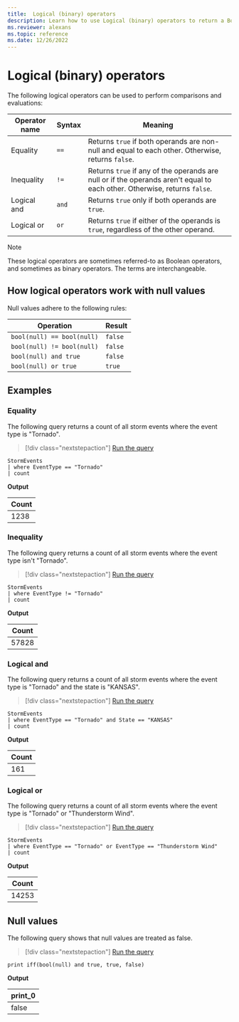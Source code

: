 ```yaml
---
title:  Logical (binary) operators
description: Learn how to use Logical (binary) operators to return a Boolean result.
ms.reviewer: alexans
ms.topic: reference
ms.date: 12/26/2022
---
```

# Logical (binary) operators

The following logical operators can be used to perform comparisons and evaluations:

|Operator name|Syntax|Meaning|
|-------------|------|-------|
|Equality     |`==`  |Returns `true` if both operands are non-null and equal to each other. Otherwise, returns `false`.|
|Inequality   |`!=`  |Returns `true` if any of the operands are null or if the operands aren't equal to each other. Otherwise, returns `false`.|
|Logical and  |`and` |Returns `true` only if both operands are `true`.|
|Logical or   |`or`  |Returns `true` if either of the operands is `true`, regardless of the other operand.|

> [!NOTE]
> These logical operators are sometimes referred-to as Boolean operators,
> and sometimes as binary operators. The terms are interchangeable.

## How logical operators work with null values

Null values adhere to the following rules:

| Operation | Result |
|--|--|
| `bool(null) == bool(null)` | `false` |
| `bool(null) != bool(null)` | `false` |
| `bool(null) and true` | `false` |
| `bool(null) or true` | `true` |

## Examples

### Equality

The following query returns a count of all storm events where the event type is "Tornado".

> [!div class="nextstepaction"]
> <a href="https://dataexplorer.azure.com/clusters/help/databases/Samples?query=H4sIAAAAAAAAAwsuyS/KdS1LzSsp5qpRKM9ILUpVAHNDKgtSFWxtFZRC8ovyElPylYDSyfmleSUAv6U3MTIAAAA=" target="_blank">Run the query</a>

```kusto
StormEvents
| where EventType == "Tornado"
| count
```

**Output**

|Count|
|--|
|1238|

### Inequality

The following query returns a count of all storm events where the event type isn't "Tornado".

> [!div class="nextstepaction"]
> <a href="https://dataexplorer.azure.com/clusters/help/databases/Samples?query=H4sIAAAAAAAAAwsuyS/KdS1LzSsp5qpRKM9ILUpVAHNDKgtSFRRtFZRC8ovyElPylYDSyfmleSUAcTPHAjIAAAA=" target="_blank">Run the query</a>

```kusto
StormEvents
| where EventType != "Tornado"
| count
```

**Output**

|Count|
|--|
|57828|

### Logical and

The following query returns a count of all storm events where the event type is "Tornado" and the state is "KANSAS".

> [!div class="nextstepaction"]
> <a href="https://dataexplorer.azure.com/clusters/help/databases/Samples?query=H4sIAAAAAAAAAwsuyS/KdS1LzSsp5qpRKM9ILUpVAHNDKgtSFWxtFZRC8ovyElPylRQS81IUgksSSyDC3o5+wY7BSkBNyfmleSUAE6g+EUgAAAA=" target="_blank">Run the query</a>

```kusto
StormEvents
| where EventType == "Tornado" and State == "KANSAS"
| count
```

**Output**

|Count|
|--|
|161|

### Logical or

The following query returns a count of all storm events where the event type is "Tornado" or "Thunderstorm Wind".

> [!div class="nextstepaction"]
> <a href="https://dataexplorer.azure.com/clusters/help/databases/Samples?query=H4sIAAAAAAAAAwsuyS%2FKdS1LzSsp5qpRKM9ILUpVAHNDKgtSFWxtFZRC8ovyElPylRTyi9BlMkrzUlKLikFGKIRn5qUoAY1Izi%2FNKwEAnoJgt1YAAAA%3D" target="_blank">Run the query</a>

```kusto
StormEvents
| where EventType == "Tornado" or EventType == "Thunderstorm Wind"
| count
```

**Output**

|Count|
|--|
|14253|

## Null values

The following query shows that null values are treated as false.

> [!div class="nextstepaction"]
> <a href="https://dataexplorer.azure.com/clusters/help/databases/Samples?query=H4sIAAAAAAAAAysoyswrUchMS9NIys/P0cgrzcnRVEjMS1EoKSpN1YGSaYk5xamaALhLkpUrAAAA" target="_blank">Run the query</a>

```kusto
print iff(bool(null) and true, true, false)
```

**Output**

|print_0|
|--|
|false|
